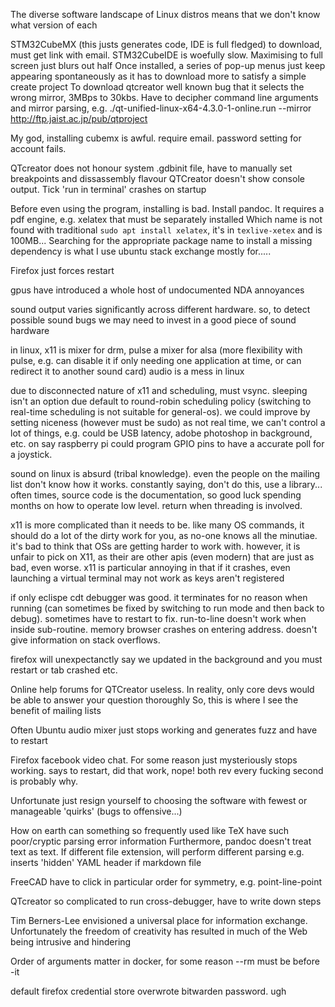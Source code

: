The diverse software landscape of Linux distros means that we don't know what version of each

STM32CubeMX (this justs generates code, IDE is full fledged) to download, must get link with email.
STM32CubeIDE is woefully slow. Maximising to full screen just blurs out half
Once installed, a series of pop-up menus just keep appearing spontaneously as it has to download more to satisfy a simple create project
To download qtcreator well known bug that it selects the wrong mirror, 3MBps to 30kbs. 
Have to decipher command line arguments and mirror parsing, e.g. ./qt-unified-linux-x64-4.3.0-1-online.run --mirror http://ftp.jaist.ac.jp/pub/qtproject  

My god, installing cubemx is awful. require email. password setting for account fails.

QTcreator does not honour system .gdbinit file, have to manually set breakpoints and dissassembly flavour
QTCreator doesn't show console output. Tick 'run in terminal' crashes on startup

Before even using the program, installing is bad. Install pandoc. It requires a pdf engine, e.g. xelatex that must be separately installed
Which name is not found with traditional `sudo apt install xelatex`, it's in `texlive-xetex` and is 100MB...
Searching for the appropriate package name to install a missing dependency is what I use ubuntu stack exchange mostly for.....

Firefox just forces restart

gpus have introduced a whole host of undocumented NDA annoyances

sound output varies significantly across different hardware. so, to detect possible sound bugs we may need
to invest in a good piece of sound hardware

in linux, x11 is mixer for drm, pulse a mixer for alsa (more flexibility with pulse, 
e.g. can disable it if only needing one application at time, or can redirect it to another sound card)
audio is a mess in linux

due to disconnected nature of x11 and scheduling, must vsync. sleeping isn't an option due default to round-robin
scheduling policy (switching to real-time scheduling is not suitable for general-os).
we could improve by setting niceness (however must be sudo)
as not real time, we can't control a lot of things, e.g. could be USB latency, adobe photoshop in background, etc.
on say raspberry pi could program GPIO pins to have a accurate poll for a joystick.

sound on linux is absurd (tribal knowledge). even the people on the mailing list don't know how it works.
constantly saying, don't do this, use a library...
often times, source code is the documentation, so good luck spending months on how to operate low level.
return when threading is involved.

x11 is more complicated than it needs to be. like many OS commands, it should do a lot of the dirty work for you, as no-one knows all the minutiae.
it's bad to think that OSs are getting harder to work with. however, it is unfair to pick on X11, as their are other apis (even modern)
that are just as bad, even worse.
x11 is particular annoying in that if it crashes, even launching a virtual terminal may not work as keys aren't registered

if only eclispe cdt debugger was good. 
it terminates for no reason when running (can sometimes be fixed by switching to run mode and then back to debug). sometimes have to restart to fix. 
run-to-line doesn't work when inside sub-routine. memory browser crashes on entering address.
doesn't give information on stack overflows.

firefox will unexpectanctly say we updated in the background and you must restart or tab crashed etc.

Online help forums for QTCreator useless. 
In reality, only core devs would be able to answer your question thoroughly
So, this is where I see the benefit of mailing lists

Often Ubuntu audio mixer just stops working and generates fuzz and have to restart 

Firefox facebook video chat. For some reason just mysteriously stops working. says to restart, did that work, nope! both rev every fucking second is probably why.

Unfortunate just resign yourself to choosing the software with fewest or manageable 'quirks' (bugs to offensive...)

How on earth can something so frequently used like TeX have such poor/cryptic parsing error information
Furthermore, pandoc doesn't treat text as text. If different file extension, will perform different parsing e.g. inserts 'hidden' YAML header if markdown file

FreeCAD have to click in particular order for symmetry, e.g. point-line-point

QTcreator so complicated to run cross-debugger, have to write down steps

Tim Berners-Lee envisioned a universal place for information exchange. 
Unfortunately the freedom of creativity has resulted in much of the Web being intrusive 
and hindering

Order of arguments matter in docker, for some reason --rm must be before -it

default firefox credential store overwrote bitwarden password. ugh
